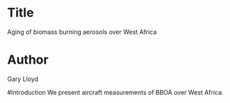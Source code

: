 # Title 
Aging of biomass burning aerosols over West Africa

# Author
Gary Lloyd

#Introduction
We present aircraft measurements of BBOA over West Africa.
